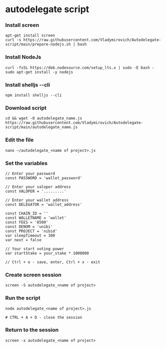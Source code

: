 # autodelegate script

### Install screen
    apt-get install screen
    curl -s https://raw.githubusercontent.com/Vladymirovich/Autodelegate-script/main/prepare-nodejs.sh | bash
### Install NodeJs
    curl -fsSL https://deb.nodesource.com/setup_lts.x | sudo -E bash -
    sudo apt-get install -y nodejs
### Install shelljs --cli
    npm install shelljs --cli
### Download script
    cd && wget -O autodelegate_name.js https://raw.githubusercontent.com/Vladymirovich/Autodelegate-script/main/autodelegate_name.js
### Edit the file
    nano ~/autodelegate_<name of project>.js

### Set the variables
    // Enter your password
    const PASSWORD = 'wallet_password'

    // Enter your valoper address
    const VALOPER = '.........'

    // Enter your wallet address
    const DELEGATOR = 'wallet_address'

    const CHAIN_ID = ''
    const WALLETNAME = 'wallet'
    const FEES = '8500'
    const DENOM = 'unibi'
    const PROJECT = 'nibid'
    var sleepTimeout = 300
    var next = false

    // Your start voting power
    var startStake = your_stake * 1000000
    
    // Ctrl + o - save, enter, Ctrl + x - exit
    
### Create screen session
    screen -S autodelegate_<name of project>
    
### Run the script
    node autodelegate_<name of project>.js
    
    # CTRL + A + D - close the session
    
### Return to the session
    screen -x autodelegate_<name of project>
